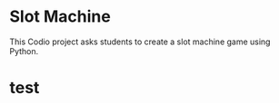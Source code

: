 # Slot Machine

This Codio project asks students to create a slot machine game using Python.
# test
